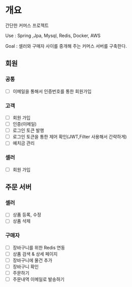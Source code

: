 # 개요
간단한 커머스 프로젝트

Use : Spring ,Jpa, Mysql, Redis, Docker, AWS

Goal : 셀러와 구매자 사이를 중개해 주는 커머스 서버를 구축한다. 

## 회원
### 공통
- [ ] 이메일을 통해서 인증번호를 통한 회원가입
      
### 고객
- [ ] 회원 가입
- [ ] 인증(이메일)
- [ ] 로그인 토큰 발행
- [ ] 로그인 토큰을 통한 제어 확인(JWT,Filter 사용해서 간략하게)
- [ ] 예치금 관리

### 셀러
- [ ] 회원 가입

## 주문 서버

### 셀러
- [ ] 상품 등록, 수정
- [ ] 상품 삭제

### 구매자
- [ ] 장바구니를 위한 Redis 연동
- [ ] 상품 검색 & 상세 페이지
- [ ] 장바구니에 물건 추가
- [ ] 장바구니 확인
- [ ] 주문하기
- [ ] 주문내역 이메일로 발송하기
